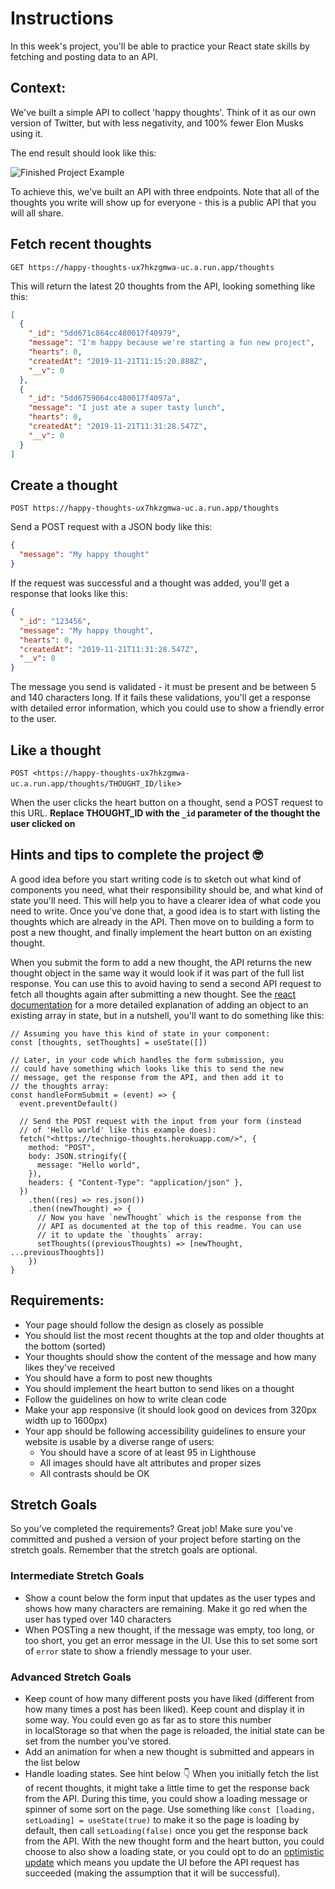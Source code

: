 # Instructions
In this week's project, you'll be able to practice your React state skills by fetching and posting data to an API.

## Context:

We've built a simple API to collect 'happy thoughts'. Think of it as our own version of Twitter, but with less negativity, and 100% fewer Elon Musks using it.

The end result should look like this:

 <img src="/src/assets/examples/finished-example.png" alt="Finished Project Example">

To achieve this, we've built an API with three endpoints. Note that all of the thoughts you write will show up for everyone - this is a public API that you will all share.

## Fetch recent thoughts

`GET https://happy-thoughts-ux7hkzgmwa-uc.a.run.app/thoughts`

This will return the latest 20 thoughts from the API, looking something like this:

```json
[
  {
    "_id": "5dd671c864cc480017f40979",
    "message": "I'm happy because we're starting a fun new project",
    "hearts": 0,
    "createdAt": "2019-11-21T11:15:20.888Z",
    "__v": 0
  },
  {
    "_id": "5dd6759064cc480017f4097a",
    "message": "I just ate a super tasty lunch",
    "hearts": 0,
    "createdAt": "2019-11-21T11:31:28.547Z",
    "__v": 0
  }
]
```

## Create a thought

`POST https://happy-thoughts-ux7hkzgmwa-uc.a.run.app/thoughts`

Send a POST request with a JSON body like this:

```json
{
  "message": "My happy thought"
}
```

If the request was successful and a thought was added, you'll get a response that looks like this:

```json
{
  "_id": "123456",
  "message": "My happy thought",
  "hearts": 0,
  "createdAt": "2019-11-21T11:31:28.547Z",
  "__v": 0
}
```

The message you send is validated - it must be present and be between 5 and 140 characters long. If it fails these validations, you'll get a response with detailed error information, which you could use to show a friendly error to the user.

## Like a thought

`POST <https://happy-thoughts-ux7hkzgmwa-uc.a.run.app/thoughts/THOUGHT_ID/like`>

When the user clicks the heart button on a thought, send a POST request to this URL. **Replace THOUGHT_ID with the `_id` parameter of the thought the user clicked on**

## Hints and tips to complete the project 🤓

A good idea before you start writing code is to sketch out what kind of components you need, what their responsibility should be, and what kind of state you'll need. This will help you to have a clearer idea of what code you need to write. Once you've done that, a good idea is to start with listing the thoughts which are already in the API. Then move on to building a form to post a new thought, and finally implement the heart button on an existing thought.

When you submit the form to add a new thought, the API returns the new thought object in the same way it would look if it was part of the full list response. You can use this to avoid having to send a second API request to fetch all thoughts again after submitting a new thought. See the [react documentation](https://react.dev/reference/react/useState) for a more detailed explanation of adding an object to an existing array in state, but in a nutshell, you'll want to do something like this:

```
// Assuming you have this kind of state in your component:
const [thoughts, setThoughts] = useState([])

// Later, in your code which handles the form submission, you
// could have something which looks like this to send the new
// message, get the response from the API, and then add it to
// the thoughts array:
const handleFormSubmit = (event) => {
  event.preventDefault()

  // Send the POST request with the input from your form (instead
  // of 'Hello world' like this example does):
  fetch("<https://technigo-thoughts.herokuapp.com/>", {
    method: "POST",
    body: JSON.stringify({
      message: "Hello world",
    }),
    headers: { "Content-Type": "application/json" },
  })
    .then((res) => res.json())
    .then((newThought) => {
      // Now you have `newThought` which is the response from the
      // API as documented at the top of this readme. You can use
      // it to update the `thoughts` array:
      setThoughts((previousThoughts) => [newThought, ...previousThoughts])
    })
}

```

## Requirements:

- Your page should follow the design as closely as possible
- You should list the most recent thoughts at the top and older thoughts at the bottom (sorted)
- Your thoughts should show the content of the message and how many likes they've received
- You should have a form to post new thoughts
- You should implement the heart button to send likes on a thought
- Follow the guidelines on how to write clean code
- Make your app responsive (it should look good on devices from 320px width up to 1600px)
- Your app should be following accessibility guidelines to ensure your website is usable by a diverse range of users:
  - You should have a score of at least 95 in Lighthouse
  - All images should have alt attributes and proper sizes
  - All contrasts should be OK

## Stretch Goals
So you’ve completed the requirements? Great job! Make sure you've committed and pushed a version of your project before starting on the stretch goals. Remember that the stretch goals are optional.

### Intermediate Stretch Goals
- Show a count below the form input that updates as the user types and shows how many characters are remaining. Make it go red when the user has typed over 140 characters
- When POSTing a new thought, if the message was empty, too long, or too short, you get an error message in the UI. Use this to set some sort of `error` state to show a friendly message to your user.

### Advanced Stretch Goals
- Keep count of how many different posts you have liked (different from how many times a post has been liked). Keep count and display it in some way. You could even go as far as to store this number in localStorage so that when the page is reloaded, the initial state can be set from the number you've stored.
- Add an animation for when a new thought is submitted and appears in the list below
- Handle loading states. See hint below 👇
  When you initially fetch the list of recent thoughts, it might take a little time to get the response back from the API. During this time, you could show a loading message or spinner of some sort on the page. Use something like `const [loading, setLoading] = useState(true)` to make it so the page is loading by default, then call `setLoading(false)` once you get the response back from the API. With the new thought form and the heart button, you could choose to also show a loading state, or you could opt to do an [optimistic update](https://dev.to/tiagodcosta/being-optimistic-in-ui-511k) which means you update the UI before the API request has succeeded (making the assumption that it will be successful).
